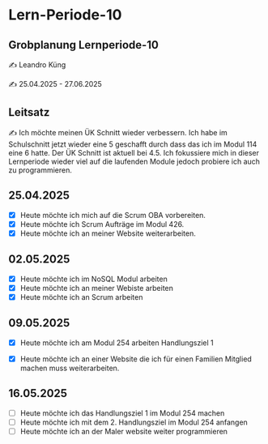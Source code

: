 # Lern-Periode-10

## Grobplanung Lernperiode-10

✍️ Leandro Küng

✍️ 25.04.2025 - 27.06.2025

## Leitsatz
✍️ Ich möchte meinen ÜK Schnitt wieder verbessern. Ich habe im Schulschnitt jetzt wieder eine 5 geschafft durch dass das ich im Modul 114 eine 6 hatte. Der ÜK Schnitt ist aktuell bei 4.5. Ich fokussiere mich in dieser Lernperiode wieder viel auf die laufenden Module jedoch probiere ich auch zu programmieren.


## 25.04.2025

- [X] Heute möchte ich mich auf die Scrum OBA vorbereiten.
- [X] Heute möchte ich Scrum Aufträge im Modul 426.
- [X] Heute möchte ich an meiner Website weiterarbeiten.

## 02.05.2025

- [X] Heute möchte ich im NoSQL Modul arbeiten
- [X] Heute möchte ich an meiner Webiste arbeiten
- [X] Heute möchte ich an Scrum arbeiten

## 09.05.2025

- [X] Heute möchte ich am Modul 254 arbeiten Handlungsziel 1
- [X] Heute möchte ich an einer Website die ich für einen Familien Mitglied machen muss weiterarbeiten.


## 16.05.2025

- [ ] Heute möchte ich das Handlungsziel 1 im Modul 254 machen
- [ ] Heute möchte ich mit dem 2. Handlungsziel im Modul 254 anfangen
- [ ] Heute möchte ich an der Maler website weiter programmieren
